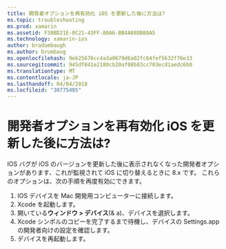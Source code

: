 ```yaml
---
title: 開発者オプションを再有効化 iOS を更新した後に方法は?
ms.topic: troubleshooting
ms.prod: xamarin
ms.assetid: F38BD21E-0C21-43FF-80A6-BB4A88DB88A5
ms.technology: xamarin-ios
author: bradumbaugh
ms.author: brumbaug
ms.openlocfilehash: 9eb25676cc4a3a0679d6a02fc64fef5632f76e33
ms.sourcegitcommit: 945df041e2180cb20af08b83cc703ecd1aedc6b0
ms.translationtype: MT
ms.contentlocale: ja-JP
ms.lasthandoff: 04/04/2018
ms.locfileid: "30775485"
---
```

# <a name="how-can-i-reenable-developer-options-after-updating-ios"></a>開発者オプションを再有効化 iOS を更新した後に方法は?

IOS バグが iOS のバージョンを更新した後に表示されなくなった開発者オプションがあります、これが監視されて iOS に切り替えるときに 8.x です。 これらのオプションは、次の手順を再度有効にできます。

1. IOS デバイスを Mac 開発用コンピューターに接続します。
2. Xcode を起動します。
3. 開いている**ウィンドウ > デバイス**(& a)、デバイスを選択します。
4. Xcode シンボルのコピーを完了するまで待機し、デバイスの Settings.app の開発者向けの設定を確認します。
5. デバイスを再起動します。
